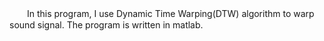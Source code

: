 　　In this program, I use Dynamic Time Warping(DTW) algorithm to warp sound signal. The program is written in matlab.
